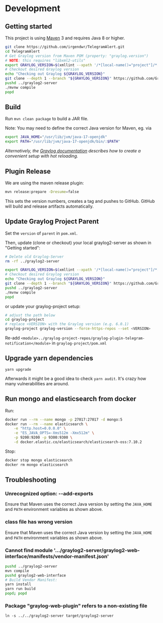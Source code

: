 # Development

## Getting started

This project is using [Maven](https://maven.apache.org) 3 and requires Java 8 or higher.

```bash
git clone https://github.com/irgendwr/TelegramAlert.git
cd TelegramAlert
# Get Graylog version from Maven POM (property: "graylog.version")
# NOTE: this requires "libxml2-utils"
export GRAYLOG_VERSION=$(xmllint --xpath '/*[local-name()="project"]/*[local-name()="parent"]/*[local-name()="version"]/text()' pom.xml)
# Checkout desired Graylog version
echo "Checking out Graylog ${GRAYLOG_VERSION}"
git clone --depth 1 --branch "${GRAYLOG_VERSION}" https://github.com/Graylog2/graylog2-server.git ../graylog2-server
pushd ../graylog2-server
./mvnw compile
popd
```

## Build

Run `mvn clean package` to build a JAR file.

Note: You may need to define the correct Java version for Maven, eg. via

```bash
export JAVA_HOME="/usr/lib/jvm/java-17-openjdk"
export PATH="/usr/lib/jvm/java-17-openjdk/bin/:$PATH"
```

*Alternatively, the [Graylog documentation](https://go2docs.graylog.org/5-0/what_more_can_graylog_do_for_me/plugins.html?tocpath=What%20More%20Can%20Graylog%20Do%20for%20Me%253F%7CPlugins%7C_____0#WritingPlugins) describes how to create a convenient setup with hot reloading.*

## Plugin Release

We are using the maven release plugin:

```bash
mvn release:prepare -Dresume=false
```

This sets the version numbers, creates a tag and pushes to GitHub. GitHub will build and release artifacts automatically.

## Update Graylog Project Parent

Set the `version` of `parent` in `pom.xml`.

Then, update (clone or checkout) your local graylog2-server as shown in "Getting started":

```bash
# Delete old Graylog-Server
rm -rf ../graylog2-server

export GRAYLOG_VERSION=$(xmllint --xpath '/*[local-name()="project"]/*[local-name()="parent"]/*[local-name()="version"]/text()' pom.xml)
# Checkout desired Graylog version
echo "Checking out Graylog ${GRAYLOG_VERSION}"
git clone --depth 1 --branch "${GRAYLOG_VERSION}" https://github.com/Graylog2/graylog2-server.git ../graylog2-server
pushd ../graylog2-server
./mvnw compile
popd
```

or update your graylog-project setup:

```bash
# adjust the path below
cd graylog-project
# replace <VERSION> with the Graylog version (e.g. 6.0.1)
graylog-project graylog-version --force-https-repos --set <VERSION>
```

Re-add `<module>../graylog-project-repos/graylog-plugin-telegram-notification</module>` in `graylog-project/pom.xml`

## Upgrade yarn dependencies

`yarn upgrade`

Afterwards it might be a good idea to check `yarn audit`. It's crazy how many vulnerabilities are around.

## Run mongo and elasticsearch from docker

Run:
```bash
docker run --rm --name mongo -p 27017:27017 -d mongo:5
docker run --rm --name elasticsearch \
    -e "http.host=0.0.0.0" \
    -e "ES_JAVA_OPTS=-Xms512m -Xmx512m" \
    -p 9200:9200 -p 9300:9300 \
    -d docker.elastic.co/elasticsearch/elasticsearch-oss:7.10.2
```

Stop:
```bash
docker stop mongo elasticsearch
docker rm mongo elasticsearch
```

## Troubleshooting

### Unrecognized option: --add-exports

Ensure that Maven uses the correct Java version by setting the `JAVA_HOME` and `PATH` environment variables as shown above.

### class file has wrong version

Ensure that Maven uses the correct Java version by setting the `JAVA_HOME` and `PATH` environment variables as shown above.

### Cannot find module '.../graylog2-server/graylog2-web-interface/manifests/vendor-manifest.json'

```bash
pushd ../graylog2-server
mvn compile
pushd graylog2-web-interface
# Build Vendor Manifest:
yarn install
yarn run build
popd; popd
```

### Package "graylog-web-plugin" refers to a non-existing file

`ln -s ../../graylog2-server target/graylog2-server`
